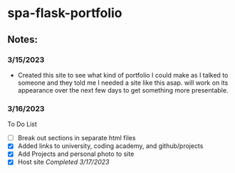 # spa-flask-portfolio

## Notes:

### 3/15/2023 

- Created this site to see what kind of portfolio I could make as I talked to someone and they told me I needed a site like this asap. will work on its appearance over the next few days to get something more presentable.

### 3/16/2023

To Do List
 - [ ] Break out sections in separate html files
 - [x] Added links to university, coding academy, and github/projects
 - [x] Add Projects and personal photo to site
 - [x] Host site _Completed 3/17/2023_
